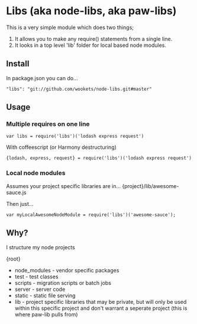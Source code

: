 
# Libs (aka node-libs, aka paw-libs)

This is a very simple module which does two things;

1. It allows you to make any require() statements from a single line.
2. It looks in a top level 'lib' folder for local based node modules.

## Install

In package.json you can do...

```"libs": "git://github.com/wookets/node-libs.git#master"```

## Usage

### Multiple requires on one line

```
var libs = require('libs')('lodash express request')
```

With coffeescript (or Harmony destructuring)

```
{lodash, express, request} = require('libs')('lodash express request')
```


### Local node modules

Assumes your project specific libraries are in...
{project}/lib/awesome-sauce.js

Then just...

```
var myLocalAwesomeNodeModule = require('libs')('awesome-sauce');
```

## Why?

I structure my node projects

{root}
- node_modules - vendor specific packages
- test - test classes
- scripts - migration scripts or batch jobs
- server - server code
- static - static file serving
- lib - project specific libraries that may be private, but will only be used within this specific project and don't warrant a seperate project (this is where paw-lib pulls from)